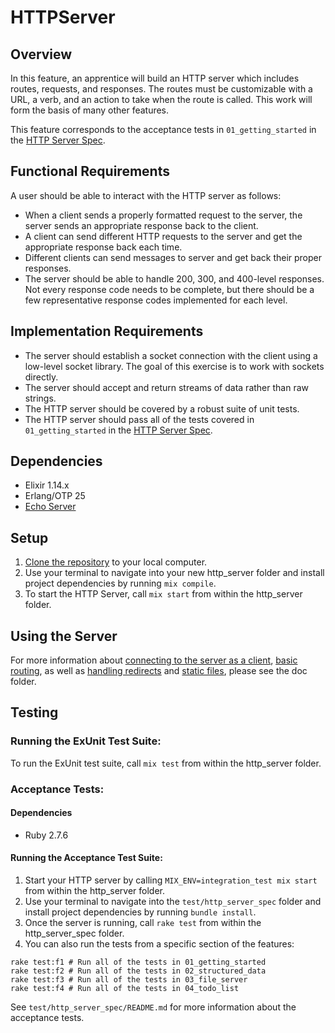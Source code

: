 # HTTPServer

## Overview

In this feature, an apprentice will build an HTTP server which includes routes, requests, and responses. The routes must be customizable with a URL, a verb, and an action to take when the route is called. This work will form the basis of many other features.

This feature corresponds to the acceptance tests in `01_getting_started` in the [HTTP Server Spec](https://github.com/8thlight/http_server_spec).

## Functional Requirements

A user should be able to interact with the HTTP server as follows:

* When a client sends a properly formatted request to the server, the server sends an appropriate response back to the client.
* A client can send different HTTP requests to the server and get the appropriate response back each time.
* Different clients can send messages to server and get back their proper responses.
* The server should be able to handle 200, 300, and 400-level responses. Not every response code needs to be complete, but there should be a few representative response codes implemented for each level.

## Implementation Requirements

* The server should establish a socket connection with the client using a low-level socket library. The goal of this exercise is to work with sockets directly.
* The server should accept and return streams of data rather than raw strings.
* The HTTP server should be covered by a robust suite of unit tests.
* The HTTP server should pass all of the tests covered in `01_getting_started` in the [HTTP Server Spec](https://github.com/8thlight/http_server_spec).

## Dependencies
* Elixir 1.14.x
* Erlang/OTP 25
* [Echo Server](https://github.com/8thlight/apprenticeship_syllabus/blob/master/shared_resources/projects/http_server/01_beginner/echo_server.md)

## Setup
1. [Clone the repository](https://docs.github.com/en/repositories/creating-and-managing-repositories/cloning-a-repository) to your local computer.
2. Use your terminal to navigate into your new http_server folder and install project dependencies by running `mix compile`.
3. To start the HTTP Server, call `mix start` from within the http_server folder.

## Using the Server

For more information about [connecting to the server as a client](https://github.com/kelseyroy/http_server/blob/images/doc/using.md#connecting-to-the-server-as-a-client), [basic routing](https://github.com/kelseyroy/http_server/blob/images/doc/basic_routing.md#basic-routing), as well as [handling redirects](https://github.com/kelseyroy/http_server/blob/images/doc/redirects.md) and [static files](https://github.com/kelseyroy/http_server/blob/images/doc/static_files.md), please see the doc folder.

## Testing
### Running the ExUnit Test Suite:

To run the ExUnit test suite, call `mix test` from within the http_server folder.

### Acceptance Tests:

#### Dependencies
* Ruby 2.7.6

#### Running the Acceptance Test Suite:
1. Start your HTTP server by calling `MIX_ENV=integration_test mix start` from within the http_server folder.
2. Use your terminal to navigate into the `test/http_server_spec` folder and install project dependencies by running `bundle install`.
3. Once the server is running, call `rake test` from within the http_server_spec folder.
4. You can also run the tests from a specific section of the features:

```
rake test:f1 # Run all of the tests in 01_getting_started
rake test:f2 # Run all of the tests in 02_structured_data
rake test:f3 # Run all of the tests in 03_file_server
rake test:f4 # Run all of the tests in 04_todo_list
```
See `test/http_server_spec/README.md` for more information about the acceptance tests.
